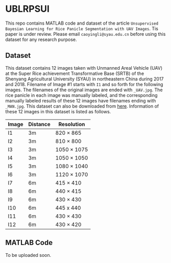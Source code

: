 # UBLRPSUI
This repo contains MATLAB code and dataset of the article `Unsupervised Bayesian Learning for Rice Panicle Segmentation with UAV Images`. Tis paper is under review. Please email `caoyingli@syau.edu.cn` before using this dataset for any research purpose.

## Dataset 
This dataset contains 12 images taken with Unmanned Areal Vehicle (UAV) at the Super Rice achievement Transformative Base (SRTB) of the Shenyang Agricultural University (SYAU) in northeastern China during 2017 and 2018.  Filename of Image #1 starts with `I1` and so forth for the following images. The filenames of the original images are ended with `_UAV.jpg`. The rice panicle in each image was manually labeled, and the corresponding manually labeled results of these 12 images have filenames ending with `_MAN.jpg`. This dataset can also be downloaded from [here](https://wuj.hosted.uark.edu/research/datasets/panicle/UBLRPSUI.zip). Information of these 12 images in this dataset is listed as follows.

| Image |	Distance | Resolution |
| --- | --- | --- |
| I1	| 3m | 820 × 865 |
| I2 | 3m | 810 × 800 |
| I3 | 3m | 1050 × 1075 |  
| I4 | 3m | 1050 × 1050 |  
| I5 | 3m | 1080 × 1040 |  
| I6 | 3m | 1120 × 1070 | 
| I7 | 6m | 415 × 410 | 
| I8 | 6m | 440 × 415 | 
| I9 | 6m | 430 × 430 | 
| I10 | 6m | 445 x 440 |
| I11 | 6m | 430 × 430 |   
| I12 | 6m | 430 × 420 |  

## MATLAB Code
To be uploaded soon.
